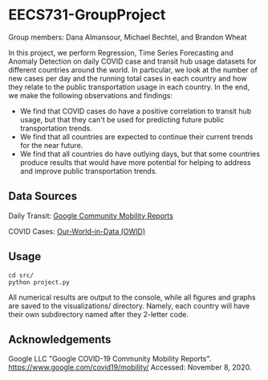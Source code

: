 # EECS731-GroupProject

Group members: Dana Almansour, Michael Bechtel, and Brandon Wheat

In this project, we perform Regression, Time Series Forecasting and Anomaly Detection on daily COVID case and transit hub usage datasets for different countries around the world. In particular, we look at the number of new cases per day and the running total cases in each country and how they relate to the public transportation usage in each country. In the end, we make the following observations and findings:

- We find that COVID cases do have a positive correlation to transit hub usage, but that they can't be used for predicting future public transportation trends.
- We find that all countries are expected to continue their current trends for the near future.
- We find that all countries do have outlying days, but that some countries produce results that would have more potential for helping to address and improve public transportation trends.

## Data Sources

Daily Transit: [Google Community Mobility Reports](https://www.google.com/covid19/mobility/)

COVID Cases: [Our-World-in-Data (OWID)](https://ourworldindata.org/coronavirus-source-data)

## Usage

	cd src/
	python project.py 
	
All numerical results are output to the console, while all figures and graphs are saved to the visualizations/ directory. Namely, each country will have their own subdirectory named after they 2-letter code.

## Acknowledgements

Google LLC "Google COVID-19 Community Mobility Reports".
https://www.google.com/covid19/mobility/ Accessed: November 8, 2020.
